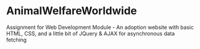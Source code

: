 # AnimalWelfareWorldwide
Assignment for Web Development Module - An adoption website with basic HTML, CSS, and a little bit of JQuery & AJAX for asynchronous data fetching

